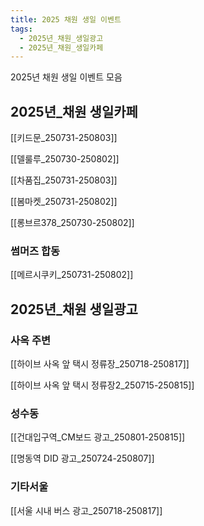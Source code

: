 ```yaml
---
title: 2025 채원 생일 이벤트
tags:
  - 2025년_채원_생일광고
  - 2025년_채원_생일카페
---
```

2025년 채원 생일 이벤트 모음



## 2025년_채원 생일카페

[[키드문_250731-250803]]

[[델룰루_250730-250802]]

[[차품집_250731-250803]]

[[봄마켓_250731-250802]]

[[롱브르378_250730-250802]]

### 썸머즈 합동

[[메르시쿠키_250731-250802]]


## 2025년_채원 생일광고


### 사옥 주변

[[하이브 사옥 앞 택시 정류장_250718-250817]]

[[하이브 사옥 앞 택시 정류장2_250715-250815]]

### 성수동

[[건대입구역_CM보드 광고_250801-250815]]

[[명동역 DID 광고_250724-250807]]

### 기타서울

[[서울 시내 버스 광고_250718-250817]]
